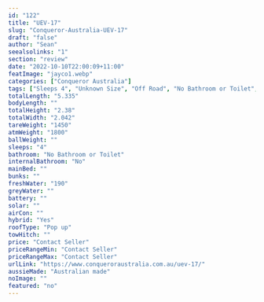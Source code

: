 ```yaml
---
id: "122"
title: "UEV-17"
slug: "Conqueror-Australia-UEV-17"
draft: "false"
author: "Sean"
seealsolinks: "1"
section: "review"
date: "2022-10-10T22:00:09+11:00"
featImage: "jayco1.webp"
categories: ["Conqueror Australia"]
tags: ["Sleeps 4", "Unknown Size", "Off Road", "No Bathroom or Toilet", "Pop up", "Price Unknown"]
totalLength: "5.335"
bodyLength: ""
totalHeight: "2.38"
totalWidth: "2.042"
tareWeight: "1450"
atmWeight: "1800"
ballWeight: ""
sleeps: "4"
bathroom: "No Bathroom or Toilet"
internalBathroom: "No"
mainBed: ""
bunks: ""
freshWater: "190"
greyWater: ""
battery: ""
solar: ""
airCon: ""
hybrid: "Yes"
roofType: "Pop up"
towHitch: ""
price: "Contact Seller"
priceRangeMin: "Contact Seller"
priceRangeMax: "Contact Seller"
urlLink: "https://www.conqueroraustralia.com.au/uev-17/"
aussieMade: "Australian made"
noImage: ""
featured: "no"
---
```

